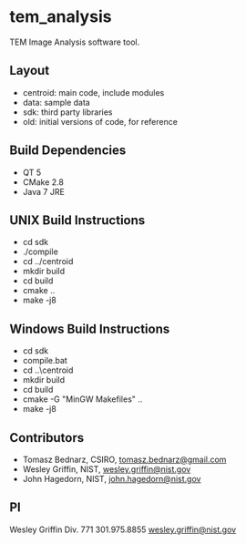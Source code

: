 tem_analysis
============

TEM Image Analysis software tool.

## Layout
- centroid: main code, include modules
- data: sample data
- sdk: third party libraries
- old: initial versions of code, for reference

## Build Dependencies
- QT 5
- CMake 2.8
- Java 7 JRE

## UNIX Build Instructions
- cd sdk
- ./compile
- cd ../centroid
- mkdir build
- cd build
- cmake ..
- make -j8

## Windows Build Instructions
- cd sdk
- compile.bat
- cd ..\centroid
- mkdir build
- cd build
- cmake -G "MinGW Makefiles" ..
- make -j8

## Contributors
- Tomasz Bednarz, CSIRO, tomasz.bednarz@gmail.com
- Wesley Griffin, NIST, wesley.griffin@nist.gov
- John Hagedorn, NIST, john.hagedorn@nist.gov


## PI

Wesley Griffin Div. 771
301.975.8855
wesley.griffin@nist.gov

